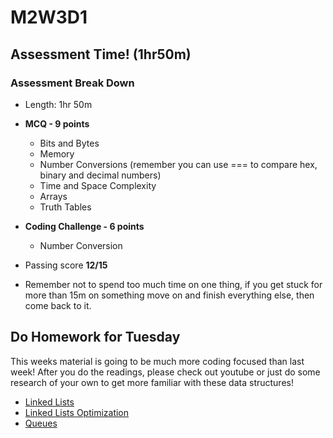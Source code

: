 # M2W3D1

## Assessment Time! (1hr50m)

### Assessment Break Down

- Length: 1hr 50m
- **MCQ - 9 points**
  - Bits and Bytes
  - Memory
  - Number Conversions (remember you can use === to compare hex, binary and decimal numbers)
  - Time and Space Complexity
  - Arrays
  - Truth Tables
- **Coding Challenge - 6 points**
  - Number Conversion
- Passing score **12/15**

- Remember not to spend too much time on one thing, if you get stuck for more than 15m on something move on and finish everything else, then come back to it.

## Do Homework for Tuesday

This weeks material is going to be much more coding focused than last week! After you do the readings, please check out youtube or just do some research of your own to get more familiar with these data structures!

- [Linked Lists](https://open.appacademy.io/learn/js-py---pt-may-2022-online/week-10---data-structures/linked-lists)
- [Linked Lists Optimization](https://open.appacademy.io/learn/js-py---pt-may-2022-online/week-10---data-structures/linked-list-optimization)
- [Queues](https://open.appacademy.io/learn/js-py---pt-may-2022-online/week-10---data-structures/queues)
